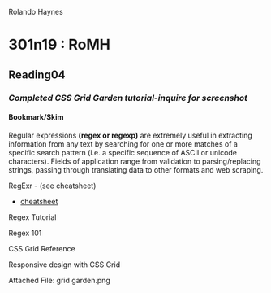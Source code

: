 Rolando Haynes
# 301n19 : RoMH
## Reading04
### *Completed CSS Grid Garden tutorial-inquire for screenshot*
#### Bookmark/Skim

Regular expressions **(regex or regexp)** are extremely useful in extracting information from any text by searching for one or more matches of a specific search pattern (i.e. a specific sequence of ASCII or unicode characters).
Fields of application range from validation to parsing/replacing strings, passing through translating data to other formats and web scraping.

RegExr - (see cheatsheet)
* [cheatsheet](https://developer.mozilla.org/en-US/docs/Web/JavaScript/Guide/Regular_Expressions/Cheatsheet)

Regex Tutorial

Regex 101

CSS Grid Reference

Responsive design with CSS Grid

 

Attached File: grid garden.png
